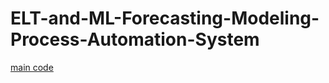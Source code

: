 # ELT-and-ML-Forecasting-Modeling-Process-Automation-System

[main code](https://github.com/Jenniferwyqq/ELT-and-ML-Forecasting-Modeling-Process-Automation-System/blob/main/airflow/dags/ml_pipeline.py)
